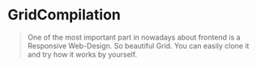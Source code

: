 # GridCompilation

> One of the most important part in nowadays about frontend is a Responsive Web-Design.
> So beautiful Grid. You can easily clone it and try how it works by yourself.

